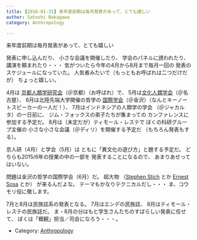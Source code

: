 ```yaml
---
title: [2016-01-31] 来年度前期は毎月発表があって、とても嬉しい
author: Satoshi Nakagawa
category: Anthropology

---
```


来年度前期は毎月発表があって、とても嬉しい

 発表に申し込んだり、
小さな会議を開催したり、
学会のパネルに誘われたり、
講演を頼まれたり・・・
気がついたら今年の4月から8月まで毎月一回の
発表のスケジュールになっていた。
人気者みたいで（もっともお呼ばれは二つだけだが）
ちょっと嬉しい。

 4月は
[京都人類学研究会](https://ja-jp.facebook.com/kyojinken/)（＠京都）（お呼ばれ）で、
5月は[文化人類学会](http://www.jasca.org/meeting/50th/)（＠名古屋）、
6月は北陸先端大学開催の哲学の
[国際学会](http://philevents.org/event/show/17920)（＠金沢）（なんとキーノートスピーカーの一人だ！）、
7月はインドネシアの人類学の学会
（＠ジャカルタ）の一日前に、
ジム・フォックスの弟子たちが集まっての
カンファレンスに参加する予定だ。
8月は（未定だが）ティモール・レステで
ぼくの科研グループ主催の
小さな小さな会議（＠ディリ）を開催する予定だ
（もちろん発表もする）。

<!--more-->

 京人研（4月）と学会（5月）は
ともに「異文化の遊び方」と題する予定だ。
どちらも2015/6年の授業の中の一部を
発表することになるので、
あまりあせってはいない。

 問題は金沢の哲学の国際学会（6月）だ。
超大物
（[Stephen Stich](https://ja.wikipedia.org/wiki/%E3%82%B9%E3%83%86%E3%82%A3%E3%83%BC%E3%83%B4%E3%83%B3%E3%83%BB%E3%82%B9%E3%83%86%E3%82%A3%E3%83%83%E3%83%81) とか
[Ernest Sosa](https://en.wikipedia.org/wiki/Ernest_Sosa) とか）
が来るんだよな。
テーマもかなりテクニカルだし・・・
ま、コウモリ役に徹します。

 7月と8月は民族誌系の発表となる。
7月はエンデの民族誌、
8月はティモール・レステの民族誌だ。
ま・8月の分はもと学生さんたちのすばらしい発表に任せて、
ぼくは「概観」担当／司会になろう・・・。

- Category: [Anthropology](https://merapano.github.io/categories.html#Anthropology)

